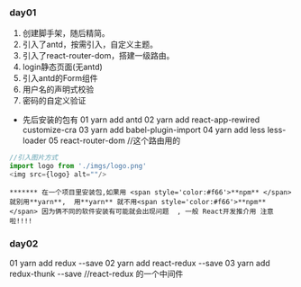 ### day01
1. 创建脚手架，随后精简。
2. 引入了antd，按需引入，自定义主题。
3. 引入了react-router-dom，搭建一级路由。
4. login静态页面(无antd)
5. 引入antd的Form组件
6. 用户名的声明式校验
7. 密码的自定义验证
* 先后安装的包有
01  yarn add antd
02  yarn add react-app-rewired customize-cra
03  yarn add babel-plugin-import
04  yarn add less less-loader
05  react-router-dom  //这个路由用的

```js
//引入图片方式 
import logo from './imgs/logo.png'
<img src={logo} alt=""/>
```
```
******* 在一个项目里安装包,如果用 <span style='color:#f66'>**npm** </span>就别用**yarn**,  用**yarn** 就不用<span style='color:#f66'>**npm** </span> 因为俩不同的软件安装有可能就会出现问题  , 一般 React开发推介用 注意啦!!!! 
```

### day02
01  yarn add redux --save
02  yarn add react-redux --save
03  yarn add redux-thunk --save  //react-redux 的一个中间件

		
		